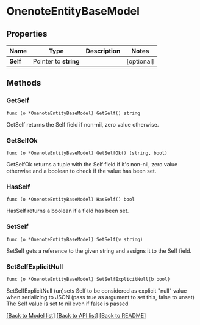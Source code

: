 # OnenoteEntityBaseModel

## Properties

Name | Type | Description | Notes
------------ | ------------- | ------------- | -------------
**Self** | Pointer to **string** |  | [optional] 

## Methods

### GetSelf

`func (o *OnenoteEntityBaseModel) GetSelf() string`

GetSelf returns the Self field if non-nil, zero value otherwise.

### GetSelfOk

`func (o *OnenoteEntityBaseModel) GetSelfOk() (string, bool)`

GetSelfOk returns a tuple with the Self field if it's non-nil, zero value otherwise
and a boolean to check if the value has been set.

### HasSelf

`func (o *OnenoteEntityBaseModel) HasSelf() bool`

HasSelf returns a boolean if a field has been set.

### SetSelf

`func (o *OnenoteEntityBaseModel) SetSelf(v string)`

SetSelf gets a reference to the given string and assigns it to the Self field.

### SetSelfExplicitNull

`func (o *OnenoteEntityBaseModel) SetSelfExplicitNull(b bool)`

SetSelfExplicitNull (un)sets Self to be considered as explicit "null" value
when serializing to JSON (pass true as argument to set this, false to unset)
The Self value is set to nil even if false is passed

[[Back to Model list]](../README.md#documentation-for-models) [[Back to API list]](../README.md#documentation-for-api-endpoints) [[Back to README]](../README.md)


